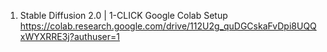 1. Stable Diffusion 2.0 | 1-CLICK Google Colab Setup
https://colab.research.google.com/drive/112U2g_quDGCskaFvDpi8UQQxWYXRRE3j?authuser=1

